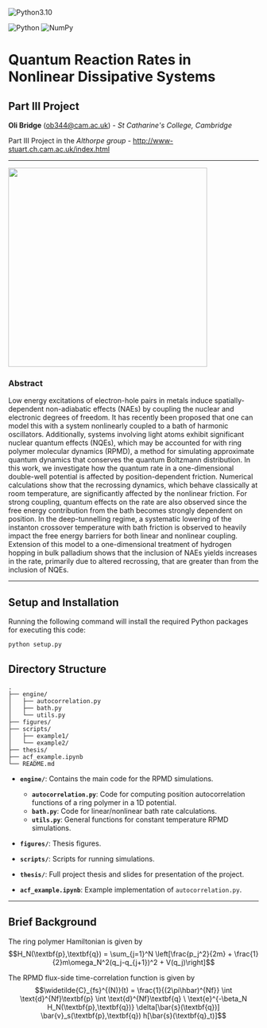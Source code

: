 ![Python3.10](https://img.shields.io/badge/python-3.8%20%7C%203.9%20%7C%203.10-blue)

![Python](https://img.shields.io/badge/python-3670A0?style=for-the-badge&logo=python&logoColor=ffdd54)
![NumPy](https://img.shields.io/badge/numpy-%23013243.svg?style=for-the-badge&logo=numpy&logoColor=white)

# Quantum Reaction Rates in Nonlinear Dissipative Systems
## Part III Project

**Oli Bridge** (<ob344@cam.ac.uk>) - *St Catharine's College, Cambridge*

Part III Project in the *Althorpe group* - http://www-stuart.ch.cam.ac.uk/index.html

---

<img src="https://github.com/olibridge01/NonlinearDissipativeSystems/assets/86416298/01d37871-359f-4006-a4b3-0a2783bd4e5b"  width="400">

### Abstract

Low energy excitations of electron-hole pairs in metals induce spatially-dependent non-adiabatic effects (NAEs) by coupling the nuclear and electronic degrees of freedom. It has recently been proposed that one can model this with a system nonlinearly coupled to a bath of harmonic oscillators. Additionally, systems involving light atoms exhibit significant nuclear quantum effects (NQEs), which may be accounted for with ring polymer molecular dynamics (RPMD), a method for simulating approximate quantum dynamics that conserves the quantum Boltzmann distribution. In this work, we investigate how the quantum rate in a one-dimensional double-well potential is affected by position-dependent friction. Numerical calculations show that the recrossing dynamics, which behave classically at room temperature, are significantly affected by the nonlinear friction. For strong coupling, quantum effects on the rate are also observed since the free energy contribution from the bath becomes strongly dependent on position. In the deep-tunnelling regime, a systematic lowering of the instanton crossover temperature with bath friction is observed to heavily impact the free energy barriers for both linear and nonlinear coupling. Extension of this model to a one-dimensional treatment of hydrogen hopping in bulk palladium shows that the inclusion of NAEs yields increases in the rate, primarily due to altered recrossing, that are greater than from the inclusion of NQEs.

---

## Setup and Installation
Running the following command will install the required Python packages for executing this code:
```
python setup.py
```

## Directory Structure

```
.
├── engine/
│   ├── autocorrelation.py
│   ├── bath.py
│   └── utils.py
├── figures/
├── scripts/
│   ├── example1/
│   └── example2/
├── thesis/
├── acf_example.ipynb
└── README.md
```

- **`engine/`**: Contains the main code for the RPMD simulations.

  - **`autocorrelation.py`**: Code for computing position autocorrelation functions of a ring polymer in a 1D potential.
  - **`bath.py`**: Code for linear/nonlinear bath rate calculations.
  - **`utils.py`**: General functions for constant temperature RPMD simulations.
 
- **`figures/`**: Thesis figures.

- **`scripts/`**: Scripts for running simulations.

- **`thesis/`**: Full project thesis and slides for presentation of the project.

- **`acf_example.ipynb`**: Example implementation of `autocorrelation.py`.

---
## Brief Background

The ring polymer Hamiltonian is given by
$$H_N(\textbf{p},\textbf{q}) = \sum_{j=1}^N \left[\frac{p_j^2}{2m} + \frac{1}{2}m\omega_N^2(q_j-q_{j+1})^2 + V(q_j)\right]$$

The RPMD flux-side time-correlation function is given by
$$\widetilde{C}_{fs}^{(N)}(t) = \frac{1}{(2\pi\hbar)^{Nf}} \int \text{d}^{Nf}\textbf{p} \int \text{d}^{Nf}\textbf{q} \ \text{e}^{-\beta_N H_N(\textbf{p},\textbf{q})} \delta[\bar{s}(\textbf{q})] \bar{v}_s(\textbf{p},\textbf{q}) h[\bar{s}(\textbf{q}_t)]$$



